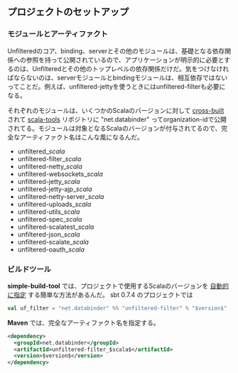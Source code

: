 プロジェクトのセットアップ
----------------------------------------------------


### モジュールとアーティファクト

Unfilteredのコア、binding、serverとその他のモジュールは、基礎となる依存関係への参照を持って公開されているので、アプリケーションが明示的に必要とするのは、Unfilteredとその他のトップレベルの依存関係だけだ。気をつけなければならないのは、serverモジュールとbindingモジュールは、相互依存ではないってことだ。例えば、unfiltered-jettyを使うときにはunfiltered-filterも必要になる。


それぞれのモジュールは、いくつかのScalaのバージョンに対して [cross-built][sbt] されて [scala-tools][st] リポジトリに  "net.databinder" ってorganization-idで公開されてる。モジュールは対象となるScalaのバージョンが付与されてるので、完全なアーティファクト名はこんな風になるんだ。

* unfiltered_$scala$
* unfiltered-filter_$scala$
* unfiltered-netty_$scala$
* unfiltered-websockets_$scala$
* unfiltered-jetty_$scala$
* unfiltered-jetty-ajp_$scala$
* unfiltered-netty-server_$scala$
* unfiltered-uploads_$scala$
* unfiltered-utils_$scala$
* unfiltered-spec_$scala$
* unfiltered-scalatest_$scala$
* unfiltered-json_$scala$
* unfiltered-scalate_$scala$
* unfiltered-oauth_$scala$

[st]: http://scala-tools.org/repo-releases/net/databinder/
[sbt]: http://code.google.com/p/simple-build-tool/wiki/CrossBuild

### ビルドツール

**simple-build-tool** では、プロジェクトで使用するScalaのバージョンを [自動的に指定][sbt] する簡単な方法があるんだ。
sbt 0.7.4 のプロジェクトでは

```scala
val uf_filter = "net.databinder" %% "unfiltered-filter" % "$version$"
```

**Maven** では、完全なアーティファクト名を指定する。

```xml
<dependency>
  <groupId>net.databinder</groupId>
  <artifactId>unfiltered-filter_$scala$</artifactId>
  <version>$version$</version>
</dependency>
```
